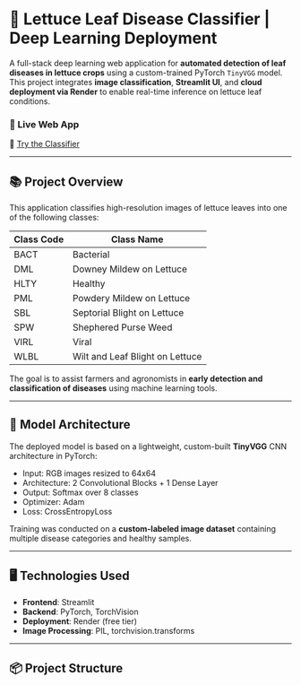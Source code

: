 # 🧠 Lettuce Leaf Disease Classifier | Deep Learning Deployment

A full-stack deep learning web application for **automated detection of leaf diseases in lettuce crops** using a custom-trained PyTorch `TinyVGG` model. This project integrates **image classification**, **Streamlit UI**, and **cloud deployment via Render** to enable real-time inference on lettuce leaf conditions.

### 🚀 Live Web App
🔗 [Try the Classifier](https://lattuce-leaf-classifier-deployment.onrender.com/)

---

## 📚 Project Overview

This application classifies high-resolution images of lettuce leaves into one of the following classes:

| Class Code | Class Name                          |
|------------|-------------------------------------|
| BACT       | Bacterial                           |
| DML        | Downey Mildew on Lettuce            |
| HLTY       | Healthy                             |
| PML        | Powdery Mildew on Lettuce           |
| SBL        | Septorial Blight on Lettuce         |
| SPW        | Shephered Purse Weed                |
| VIRL       | Viral                               |
| WLBL       | Wilt and Leaf Blight on Lettuce     |

The goal is to assist farmers and agronomists in **early detection and classification of diseases** using machine learning tools.

---

## 🧪 Model Architecture

The deployed model is based on a lightweight, custom-built **TinyVGG** CNN architecture in PyTorch:

- Input: RGB images resized to 64x64
- Architecture: 2 Convolutional Blocks + 1 Dense Layer
- Output: Softmax over 8 classes
- Optimizer: Adam
- Loss: CrossEntropyLoss

Training was conducted on a **custom-labeled image dataset** containing multiple disease categories and healthy samples.

---

## 🖥️ Technologies Used

- **Frontend**: Streamlit
- **Backend**: PyTorch, TorchVision
- **Deployment**: Render (free tier)
- **Image Processing**: PIL, torchvision.transforms

---

## 📦 Project Structure

